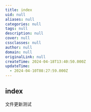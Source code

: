 ```yaml
---
title: index
uid: null
aliases: null
categories: null
tags: null
description: null
cover: null
cssclasses: null
author: null
domain: null
originalLink: null
createTime: 2024-04-18T13:40:50.000Z
updateTime:
  - 2024-04-10T08:27:59.000Z
---
```


## index

文件更新测试
